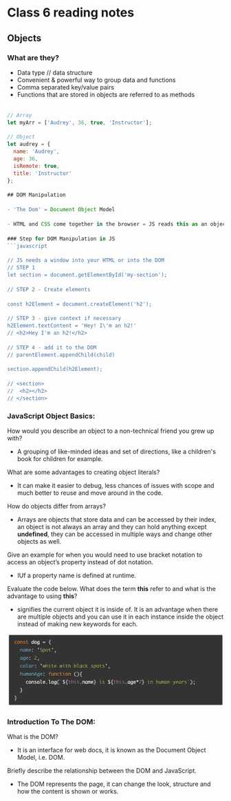 # Class 6 reading notes

## Objects

### What are they?

- Data type // data structure
- Convenient & powerful way to group data and functions
- Comma separated key/value pairs
- Functions that are stored in objects are referred to as methods

```javascript

// Array
let myArr = ['Audrey', 36, true, 'Instructor'];

// Object
let audrey = {
  name: 'Audrey',
  age: 36,
  isRemote: true,
  title: 'Instructor'
};

## DOM Manipulation

- 'The Dom' = Document Object Model

- HTML and CSS come together in the browser = JS reads this as an object

### Step for DOM Manipulation in JS
```javascript

// JS needs a window into your HTML or into the DOM
// STEP 1
let section = document.getElementById('my-section');

// STEP 2 - Create elements

const h2Element = document.createElement('h2');

// STEP 3 - give context if necessary
h2Element.textContent = 'Hey! I\'m an h2!'
// <h2>Hey I'm an h2!</h2>

// STEP 4 - add it to the DOM
// parentElement.appendChild(child)

section.appendChild(h2Element);

// <section>
//  <h2></h2>  
// </section>
```




### JavaScript Object Basics:

How would you describe an object to a non-technical friend you grew up with?

* A grouping of like-minded ideas and set of directions, like a children's book for children for example.

What are some advantages to creating object literals?

* It can make it easier to debug, less chances of issues with scope and much better to reuse and move around in the code.


How do objects differ from arrays?

* Arrays are objects that store data and can be accessed by their index, an object is not always an array and they can hold anything except **undefined**, they can be accessed in multiple ways and change other objects as well.


Give an example for when you would need to use bracket notation to access an object’s property instead of dot notation.

* IUf a property name is defined at runtime.


Evaluate the code below. What does the term **this** refer to and what is the advantage to using **this**?

* signifies the current object it is inside of. It is an advantage when there are multiple objects and you can use it in each instance inside the object instead of making new keywords for each.

![codeblock](../img/JSObjectBasics.png)

### Introduction To The DOM:

What is the DOM?

* It is an interface for web docs, it is known as the Document Object Model, i.e. DOM.


Briefly describe the relationship between the DOM and JavaScript.

* The DOM represents the page, it can change the look, structure and how the content is shown or works.
